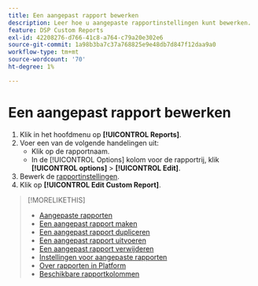 ```yaml
---
title: Een aangepast rapport bewerken
description: Leer hoe u aangepaste rapportinstellingen kunt bewerken.
feature: DSP Custom Reports
exl-id: 42208276-d766-41c8-a764-c79a20e302e6
source-git-commit: 1a98b3ba7c37a768825e9e48db7d847f12daa9a0
workflow-type: tm+mt
source-wordcount: '70'
ht-degree: 1%

---
```


# Een aangepast rapport bewerken

1. Klik in het hoofdmenu op **[!UICONTROL Reports]**.
1. Voer een van de volgende handelingen uit:
   * Klik op de rapportnaam.
   * In de [!UICONTROL Options] kolom voor de rapportrij, klik **[!UICONTROL options]** > **[!UICONTROL Edit]**.
1. Bewerk de [rapportinstellingen](/help/dsp/reports/report-settings.md).
1. Klik op **[!UICONTROL Edit Custom Report]**.

>[!MORELIKETHIS]
>
>* [Aangepaste rapporten](/help/dsp/reports/report-about.md)
>* [Een aangepast rapport maken](/help/dsp/reports/report-create.md)
>* [Een aangepast rapport dupliceren](/help/dsp/reports/report-copy.md)
>* [Een aangepast rapport uitvoeren](/help/dsp/reports/report-run-now.md)
>* [Een aangepast rapport verwijderen](/help/dsp/reports/report-delete.md)
>* [Instellingen voor aangepaste rapporten](/help/dsp/reports/report-settings.md)
>* [Over rapporten in Platform](/help/dsp/campaign-management/reports/campaign-reports-about.md)
>* [Beschikbare rapportkolommen](/help/dsp/reports/report-columns.md)

